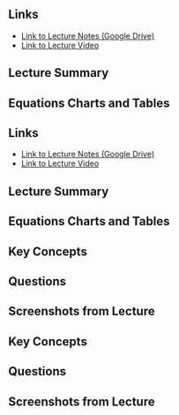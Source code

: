## Links
- [Link to Lecture Notes (Google Drive)]()
- [Link to Lecture Video]()

## Lecture Summary

## Equations Charts and Tables
## Links
- [Link to Lecture Notes (Google Drive)]()
- [Link to Lecture Video]()

## Lecture Summary

## Equations Charts and Tables

## Key Concepts 

## Questions

## Screenshots from Lecture
## Key Concepts 

## Questions

## Screenshots from Lecture
